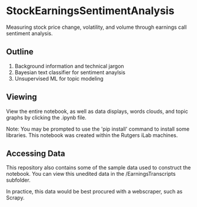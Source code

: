 # StockEarningsSentimentAnalysis
Measuring stock price change, volatility, and volume through earnings call sentiment analysis.

## Outline

1. Background information and technical jargon
2. Bayesian text classifier for sentiment anaylsis
3. Unsupervised ML for topic modeling

## Viewing 
View the entire notebook, as well as data displays, words clouds, and topic graphs by clicking the .ipynb file.

Note: You may be prompted to use the 'pip install' command to install some libraries. This notebook was created within the Rutgers iLab machines.

## Accessing Data
This repository also contains some of the sample data used to construct the notebook. You can view this unedited data in the /EarningsTranscripts subfolder.

In practice, this data would be best procured with a webscraper, such as Scrapy.
